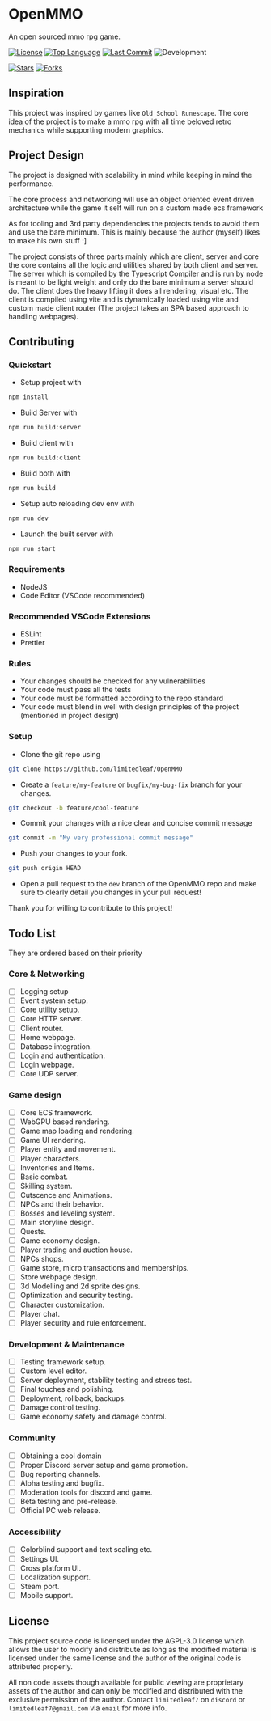 # OpenMMO

An open sourced mmo rpg game.

[![License](https://img.shields.io/badge/License-AGPL--3.0-blue.svg)](https://www.gnu.org/licenses/agpl-3.0) [![Top Language](https://img.shields.io/github/languages/top/limitedleaf/OpenMMO.svg)](https://github.com/limitedleaf/OpenMMO) [![Last Commit](https://img.shields.io/github/last-commit/limitedleaf/OpenMMO.svg)](https://github.com/limitedleaf/OpenMMO/commits)
 ![Development](https://img.shields.io/badge/Status-Dev-orange)

[![Stars](https://img.shields.io/github/stars/limitedleaf/OpenMMO?style=social)](https://github.com/limitedleaf/OpenMMO/stargazers)
[![Forks](https://img.shields.io/github/forks/limitedleaf/OpenMMO?style=social)](https://github.com/limitedleaf/OpenMMO/network/members)

## Inspiration

This project was inspired by games like `Old School Runescape`. The core idea of the project is to make a mmo rpg with all time beloved retro mechanics while supporting modern graphics.

## Project Design

The project is designed with scalability in mind while keeping in mind the performance.

The core process and networking will use an object oriented event driven architecture while the game it self will run on a custom made ecs framework

As for tooling and 3rd party dependencies the projects tends to avoid them and use the bare minimum. This is mainly because the author (myself) likes to make his own stuff :]

The project consists of three parts mainly which are client, server and core the core contains all the logic and utilities shared by both client and server. The server which is compiled by the Typescript Compiler and is run by node is meant to be light weight and only do the bare minimum a server should do. The client does the heavy lifting it does all rendering, visual etc. The client is compiled using vite and is dynamically loaded using vite and custom made client router (The project takes an SPA based approach to handling webpages).

## Contributing

### Quickstart

- Setup project with

```bash
npm install
```

- Build Server with

```bash
npm run build:server
```

- Build client with

```bash
npm run build:client
```

- Build both with

```bash
npm run build
```

- Setup auto reloading dev env with

```bash
npm run dev
```

- Launch the built server with

```bash
npm run start
```

### Requirements

- NodeJS
- Code Editor (VSCode recommended)

### Recommended VSCode Extensions

- ESLint
- Prettier

### Rules

- Your changes should be checked for any vulnerabilities
- Your code must pass all the tests
- Your code must be formatted according to the repo standard
- Your code must blend in well with design principles of the project (mentioned in project design)

### Setup

- Clone the git repo using

```bash
git clone https://github.com/limitedleaf/OpenMMO
```

- Create a `feature/my-feature` or `bugfix/my-bug-fix` branch for your changes.

```bash
git checkout -b feature/cool-feature
```

- Commit your changes with a nice clear and concise commit message

```bash
git commit -m "My very professional commit message"
```

- Push your changes to your fork.

```bash
git push origin HEAD
```

- Open a pull request to the `dev` branch of the OpenMMO repo and make sure to clearly detail you changes in your pull request!

Thank you for willing to contribute to this project!

## Todo List

They are ordered based on their priority

### Core & Networking

- [ ] Logging setup
- [ ] Event system setup.
- [ ] Core utility setup.
- [ ] Core HTTP server.
- [ ] Client router.
- [ ] Home webpage.
- [ ] Database integration.
- [ ] Login and authentication.
- [ ] Login webpage.
- [ ] Core UDP server.

### Game design

- [ ] Core ECS framework.
- [ ] WebGPU based rendering.
- [ ] Game map loading and rendering.
- [ ] Game UI rendering.
- [ ] Player entity and movement.
- [ ] Player characters.
- [ ] Inventories and Items.
- [ ] Basic combat.
- [ ] Skilling system.
- [ ] Cutscence and Animations.
- [ ] NPCs and their behavior.
- [ ] Bosses and leveling system.
- [ ] Main storyline design.
- [ ] Quests.
- [ ] Game economy design.
- [ ] Player trading and auction house.
- [ ] NPCs shops.
- [ ] Game store, micro transactions and memberships.
- [ ] Store webpage design.
- [ ] 3d Modelling and 2d sprite designs.
- [ ] Optimization and security testing.
- [ ] Character customization.
- [ ] Player chat.
- [ ] Player security and rule enforcement.

### Development & Maintenance

- [ ] Testing framework setup.
- [ ] Custom level editor.
- [ ] Server deployment, stability testing and stress test.
- [ ] Final touches and polishing.
- [ ] Deployment, rollback, backups.
- [ ] Damage control testing.
- [ ] Game economy safety and damage control.

### Community

- [ ] Obtaining a cool domain
- [ ] Proper Discord server setup and game promotion.
- [ ] Bug reporting channels.
- [ ] Alpha testing and bugfix.
- [ ] Moderation tools for discord and game.
- [ ] Beta testing and pre-release.
- [ ] Official PC web release.

### Accessibility

- [ ] Colorblind support and text scaling etc.
- [ ] Settings  UI.
- [ ] Cross platform UI.
- [ ] Localization support.
- [ ] Steam port.
- [ ] Mobile support.

## License

This project source code is licensed under the AGPL-3.0 license which allows the user to modify and distribute as long as the modified material is licensed under the same license and the author of the original code is attributed properly.

All non code assets though available for public viewing are proprietary assets of the author and can only be modified and distributed with the exclusive permission of the author. Contact `limitedleaf7` on `discord` or `limitedleaf7@gmail.com` via `email` for more info.
